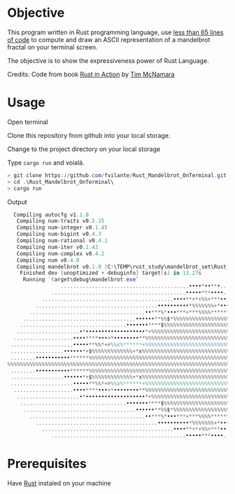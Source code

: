
# Objective

This program written in Rust programming language, use [less than 65 lines of code](https://github.com/fvilante/Rust_Mandelbrot_OnTerminal/blob/main/src/main.rs) to compute and draw an ASCII representation of a mandelbrot fractal on your terminal screen.

The objective is to show the expressiveness power of Rust Language.

Credits: Code from book [Rust in Action](https://www.rustinaction.com/) by [Tim McNamara](https://twitter.com/timClicks)


# Usage

Open terminal

Clone this repository from github into your local storage.

Change to the project directory on your local storage

Type `cargo run` and voialá.

```powershell
> git clone https://github.com/fvilante/Rust_Mandelbrot_OnTerminal.git
> cd .\Rust_Mandelbrot_OnTerminal\
> cargo run
```

Output

```Powershell
  Compiling autocfg v1.1.0
   Compiling num-traits v0.2.15
   Compiling num-integer v0.1.45
   Compiling num-bigint v0.4.3
   Compiling num-rational v0.4.1
   Compiling num-iter v0.1.43
   Compiling num-complex v0.4.2
   Compiling num v0.4.0
   Compiling mandelbrot v0.1.0 (C:\TEMP\rust_study\mandelbrot_set\Rust_Mandelbrot_OnTerminal)
    Finished dev [unoptimized + debuginfo] target(s) in 13.27s
     Running `target\debug\mandelbrot.exe`
                 .........................................••••*••**•................
              ...........................................•••••***••••..................
           ..........................................••••**+*+%%+***••....................
         .......................................••••••••••*%%%%%%%+*•••••••.................
       .....................................••***%*•••***+***%%%%********••••••*•.............
     ....................................••••••**%%$*%%%%%%%%%%%%%%%%%%%*+*+x***••..............
    ..................................•••••••****$%%%%%%%%%%%%%%%%%%%%%%%%%%%%*•••...............
   ....................•*•••••••••••••••••••*+%%%%%%%%%%%%%%%%%%%%%%%%%%%%%%%%%*•••...............
  ...................••••****•••+*••••••••**%%%%%%%%%%%%%%%%%%%%%%%%%%%%%%%%%%%%%**•...............
 ....................•••••**%%*+#%%x%******+%%%%%%%%%%%%%%%%%%%%%%%%%%%%%%%%%%%%**••................
 .................••••••*+$%%%%%%%%%%%%%+*x%%%%%%%%%%%%%%%%%%%%%%%%%%%%%%%%%%%%%*••.................
 ........•••••••••••******%%%%%%%%%%%%%%%%%%%%%%%%%%%%%%%%%%%%%%%%%%%%%%%%%%%%%*••..................
%%%%%%%%%%%%%%%%%%%%%%%%%%%%%%%%%%%%%%%%%%%%%%%%%%%%%%%%%%%%%%%%%%%%%%%%%%%%**••••..................
 ........•••••••••••******%%%%%%%%%%%%%%%%%%%%%%%%%%%%%%%%%%%%%%%%%%%%%%%%%%%%%*••..................
 .................••••••*+$%%%%%%%%%%%%%+*x%%%%%%%%%%%%%%%%%%%%%%%%%%%%%%%%%%%%%*••.................
 ....................•••••**%%*+#%%x%******+%%%%%%%%%%%%%%%%%%%%%%%%%%%%%%%%%%%%**••................
  ...................••••****•••+*••••••••**%%%%%%%%%%%%%%%%%%%%%%%%%%%%%%%%%%%%%**•...............
   ....................•*•••••••••••••••••••*+%%%%%%%%%%%%%%%%%%%%%%%%%%%%%%%%%*•••...............
    ..................................•••••••****$%%%%%%%%%%%%%%%%%%%%%%%%%%%%*•••...............
     ....................................••••••**%%$*%%%%%%%%%%%%%%%%%%%*+*+x***••..............
       .....................................••***%*•••***+***%%%%********••••••*•.............
         .......................................••••••••••*%%%%%%%+*•••••••.................
           ..........................................••••**+*+%%+***••....................
              ...........................................•••••***••••..................
```

# Prerequisites

Have [Rust](https://www.rust-lang.org/tools/install) instaled on your machine

